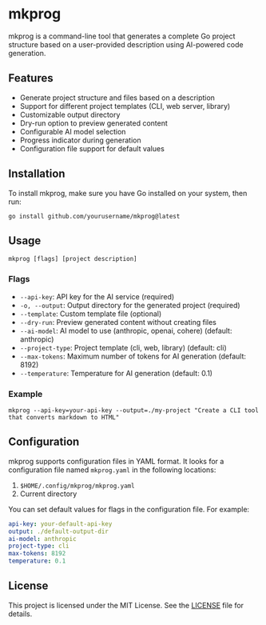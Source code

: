 # mkprog

mkprog is a command-line tool that generates a complete Go project structure based on a user-provided description using AI-powered code generation.

## Features

- Generate project structure and files based on a description
- Support for different project templates (CLI, web server, library)
- Customizable output directory
- Dry-run option to preview generated content
- Configurable AI model selection
- Progress indicator during generation
- Configuration file support for default values

## Installation

To install mkprog, make sure you have Go installed on your system, then run:

```
go install github.com/yourusername/mkprog@latest
```

## Usage

```
mkprog [flags] [project description]
```

### Flags

- `--api-key`: API key for the AI service (required)
- `-o, --output`: Output directory for the generated project (required)
- `--template`: Custom template file (optional)
- `--dry-run`: Preview generated content without creating files
- `--ai-model`: AI model to use (anthropic, openai, cohere) (default: anthropic)
- `--project-type`: Project template (cli, web, library) (default: cli)
- `--max-tokens`: Maximum number of tokens for AI generation (default: 8192)
- `--temperature`: Temperature for AI generation (default: 0.1)

### Example

```
mkprog --api-key=your-api-key --output=./my-project "Create a CLI tool that converts markdown to HTML"
```

## Configuration

mkprog supports configuration files in YAML format. It looks for a configuration file named `mkprog.yaml` in the following locations:

1. `$HOME/.config/mkprog/mkprog.yaml`
2. Current directory

You can set default values for flags in the configuration file. For example:

```yaml
api-key: your-default-api-key
output: ./default-output-dir
ai-model: anthropic
project-type: cli
max-tokens: 8192
temperature: 0.1
```

## License

This project is licensed under the MIT License. See the [LICENSE](LICENSE) file for details.

